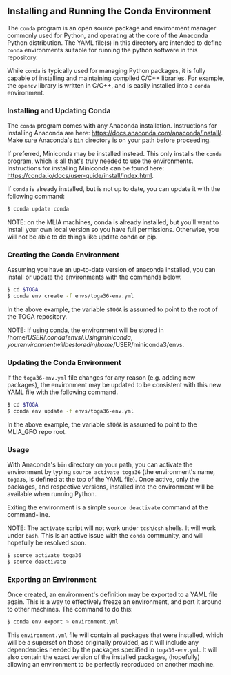 
## Installing and Running the Conda Environment
 The `conda` program is an open source package and environment manager commonly used for Python, and operating at the core of the Anaconda Python distribution.  The YAML file(s) in this directory are intended to define `conda` environments suitable for running the python software in this repository.

 While `conda` is typically used for managing Python packages, it is fully capable of installing and maintaining compiled C/C++ libraries.  For example, the `opencv` library is written in C/C++, and is easily installed into a `conda` environment.

### Installing and Updating Conda
The `conda` program comes with any Anaconda installation.  Instructions for installing Anaconda are here: https://docs.anaconda.com/anaconda/install/.  Make sure Anaconda's `bin` directory is on your path before proceeding.

If preferred, Miniconda may be installed instead.  This only installs the `conda` program, which is all that's truly needed to use the environments.  Instructions for installing Miniconda can be found here:  https://conda.io/docs/user-guide/install/index.html.

If `conda` is already installed, but is not up to date, you can update it with the following command:
```bash
$ conda update conda
```

NOTE: on the MLIA machines, conda is already installed, but you'll want to install your own local version so you have full permissions. Otherwise, you will not be able to do things like update conda or pip.

### Creating the Conda Environment
Assuming you have an up-to-date version of anaconda installed, you can install or update the environments with the commands below.

```bash
$ cd $TOGA
$ conda env create -f envs/toga36-env.yml
```

In the above example, the variable `$TOGA` is assumed to point to the root of the TOGA repository.

NOTE: If using conda, the environment will be stored in /home/$USER/.conda/envs/. Using miniconda, your environment will be stored in /home/$USER/miniconda3/envs.
 
### Updating the Conda Environment
If the `toga36-env.yml` file changes for any reason (e.g. adding new packages), the environment may be updated to be consistent with this new YAML file with the following command.

```bash
$ cd $TOGA
$ conda env update -f envs/toga36-env.yml
```

In the above example, the variable `$TOGA` is assumed to point to the MLIA_GFO repo root.

### Usage
With Anaconda's `bin` directory on your path, you can activate the environment by typing `source activate toga36` (the environment's name, `toga36`, is defined at the top of the YAML file).  Once active, only the packages, and respective versions, installed into the environment will be available when running Python.

Exiting the environment is a simple `source deactivate` command at the command-line.

NOTE:  The `activate` script will not work under `tcsh`/`csh` shells.  It will work under `bash`.  This is an active issue with the `conda` community, and will hopefully be resolved soon.

```bash
$ source activate toga36
$ source deactivate
```

### Exporting an Environment

Once created, an environment's definition may be exported to a YAML file again.  This is a way to effectively freeze an environment, and port it around to other machines.  The command to do this:
```bash
$ conda env export > environment.yml
```
This `environment.yml` file will contain all packages that were installed, which will be a superset on those originally provided, as it will include any dependencies needed by the packages specified in `toga36-env.yml`.  It will also contain the exact version of the installed packages, (hopefully) allowing an environment to be perfectly reproduced on another machine.